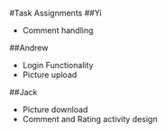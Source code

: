 #Task Assignments
##Yi
* Comment handling

##Andrew
* Login Functionality
* Picture upload

##Jack
* Picture download
* Comment and Rating activity design
